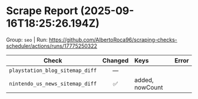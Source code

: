 # Scrape Report (2025-09-16T18:25:26.194Z)

Group: `seo`  |  Run: https://github.com/AlbertoRoca96/scraping-checks-scheduler/actions/runs/17775250322

| Check | Changed | Keys | Error |
|---|:---:|:--|:--|
| `playstation_blog_sitemap_diff` | — |  |  |
| `nintendo_us_news_sitemap_diff` | ✅ | added, nowCount |  |
